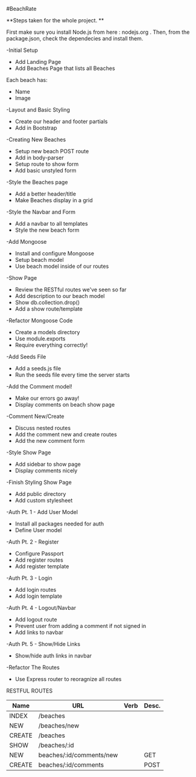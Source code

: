#BeachRate

**Steps taken for the whole project. **

First make sure you install Node.js from here : nodejs.org .
Then, from the package.json, check the dependecies and install them.

-Initial Setup
* Add Landing Page
* Add Beaches Page that lists all Beaches

Each beach has:
   * Name
   * Image

-Layout and Basic Styling
* Create our header and footer partials
* Add in Bootstrap

-Creating New Beaches
* Setup new beach POST route
* Add in body-parser
* Setup route to show form
* Add basic unstyled form

-Style the Beaches page
* Add a better header/title
* Make Beaches display in a grid

-Style the Navbar and Form
* Add a navbar to all templates
* Style the new beach form

-Add Mongoose
* Install and configure Mongoose
* Setup beach model
* Use beach model inside of our routes

-Show Page
* Review the RESTful routes we've seen so far
* Add description to our beach model
* Show db.collection.drop()
* Add a show route/template

-Refactor Mongoose Code
* Create a models directory
* Use module.exports
* Require everything correctly!

-Add Seeds File
* Add a seeds.js file
* Run the seeds file every time the server starts

-Add the Comment model!
* Make our errors go away!
* Display comments on beach show page

-Comment New/Create
* Discuss nested routes
* Add the comment new and create routes
* Add the new comment form

-Style Show Page
* Add sidebar to show page
* Display comments nicely

-Finish Styling Show Page
* Add public directory
* Add custom stylesheet

-Auth Pt. 1 - Add User Model
* Install all packages needed for auth
* Define User model 

-Auth Pt. 2 - Register
* Configure Passport
* Add register routes
* Add register template

-Auth Pt. 3 - Login
* Add login routes
* Add login template

-Auth Pt. 4 - Logout/Navbar
* Add logout route
* Prevent user from adding a comment if not signed in
* Add links to navbar

-Auth Pt. 5 - Show/Hide Links
* Show/hide auth links in navbar 

-Refactor The Routes
* Use Express router to reoragnize all routes

RESTFUL ROUTES

| Name  | URL | Verb | Desc. |
| ------------- | ------------- |------------- |------------- |
| INDEX  | /beaches  |
| NEW    | /beaches/new  |
|  CREATE | /beaches  |
|  SHOW | /beaches/:id  |
|  NEW  | beaches/:id/comments/new  | | GET |
| CREATE  | beaches/:id/comments  | | POST |